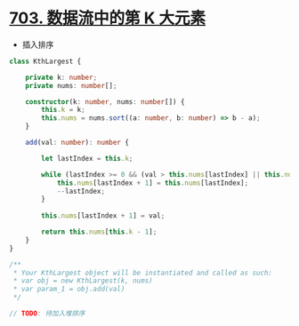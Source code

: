 
# [703. 数据流中的第 K 大元素](https://leetcode-cn.com/problems/kth-largest-element-in-a-stream/)

- 插入排序

```typescript
class KthLargest {

    private k: number;
    private nums: number[];

    constructor(k: number, nums: number[]) {
        this.k = k;
        this.nums = nums.sort((a: number, b: number) => b - a);
    }

    add(val: number): number {

        let lastIndex = this.k;

        while (lastIndex >= 0 && (val > this.nums[lastIndex] || this.nums[lastIndex] === undefined)) {
            this.nums[lastIndex + 1] = this.nums[lastIndex];
            --lastIndex;
        }
        
        this.nums[lastIndex + 1] = val;

        return this.nums[this.k - 1];
    }
}

/**
 * Your KthLargest object will be instantiated and called as such:
 * var obj = new KthLargest(k, nums)
 * var param_1 = obj.add(val)
 */
```

```typescript
// TODO: 待加入堆排序
```
